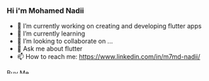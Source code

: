 ### Hi i'm Mohamed Nadii

- 🔭 I’m currently working on creating and developing flutter apps
- 🌱 I’m currently learning 
- 👯 I’m looking to collaborate on ...
- 💬 Ask me about flutter
- 📫 How to reach me: https://www.linkedin.com/in/m7md-nadii/


<a href="https://www.buymeacoffee.com/nadii7" target="_blank"><img src="https://cdn.buymeacoffee.com/buttons/v2/default-yellow.png" alt="Buy Me A Coffee" style="height: 10px !important;width: 60px !important;" ></a>
